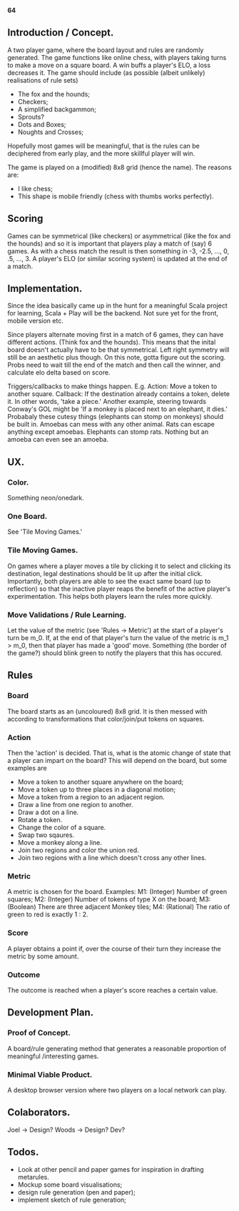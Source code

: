 **64**

## Introduction / Concept.
A two player game, where the board layout and rules are randomly generated.
The game functions like online chess, with players taking turns to make a 
move on a square board.  A win buffs a player's ELO, a loss decreases it.
The game should include (as possible (albeit unlikely) realisations of rule sets)
- The fox and the hounds;
- Checkers;
- A simplified backgammon; 
- Sprouts?
- Dots and Boxes;
- Noughts and Crosses;

Hopefully most games will be meaningful, that is the rules can be deciphered from early 
play, and the more skillful player will win. 

The game is played on a (modified) 8x8 grid (hence the name). The reasons are: 
- I like chess;
- This shape is mobile friendly (chess with thumbs works perfectly).

## Scoring
Games can be symmetrical (like checkers) or asymmetrical (like the fox and the hounds)
and so it is important that players play a match of (say) 6 games.  As with a chess match 
the result is then something in -3, -2.5, ..., 0, .5, ..., 3.
A player's ELO (or similar scoring system) is updated at the end of a match.

## Implementation.
Since the idea basically came up in the hunt for a meaningful Scala project for learning, 
Scala + Play will be the backend. Not sure yet for the front, mobile version etc.

Since players alternate moving first in a match of 6 games, they can have different actions.
(Think fox and the hounds). This means that the inital board doesn't actually have to be that 
symmetrical. Left right symmetry will still be an aesthetic plus though.
On this note, gotta figure out the scoring. Probs need to wait till the end of the match 
and then call the winner, and calculate elo delta based on score.

Triggers/callbacks to make things happen. E.g. 
Action: Move a token to another square.
Callback: If the destination already contains a token, delete it.
In other words, 'take a piece.'  Another example, steering towards Conway's GOL 
might be 'If a monkey is placed next to an elephant, it dies.' Probabaly these 
cutesy things (elephants can stomp on monkeys) should be built in.
Amoebas can mess with any other animal.
Rats can escape anything except amoebas.
Elephants can stomp rats. 
Nothing but an amoeba can even see an amoeba.

## UX.
### Color. 
Something neon/onedark.

### One Board.
See 'Tile Moving Games.'

### Tile Moving Games. 
On games where a player moves a tile by clicking it to select and clicking its destination, 
legal destinations should be lit up after the initial click.  Importantly, both players are 
able to see the exact same board (up to reflection) so that the inactive player reaps the 
benefit of the active player's experimentation. This helps both players learn the rules more 
quickly.

### Move Validations / Rule Learning.
Let the value of the metric (see 'Rules -> Metric') at the start of a player's turn be m_0. 
If, at the end of that player's turn the value of the metric is m_1 > m_0, 
then that player has made a 'good' move. Something (the border of the game?) should 
blink green to notify the players that this has occured. 

## Rules 
### Board
The board starts as an (uncoloured) 8x8 grid. It is then messed with according to transformations 
that color/join/put tokens on squares. 

### Action
Then the 'action' is decided. That is, what is the atomic change of state that 
a player can impart on the board? This will depend on the board, but some examples are 
- Move a token to another square anywhere on the board;
- Move a token up to three places in a diagonal motion;
- Move a token from a region to an adjacent region.
- Draw a line from one region to another.
- Draw a dot on a line.
- Rotate a token.
- Change the color of a square.
- Swap two sqaures.
- Move a monkey along a line.
- Join two regions and color the union red.
- Join two regions with a line which doesn't cross any other lines.

### Metric
A metric is chosen for the board. Examples: 
M1: (Integer) Number of green squares;
M2: (Integer) Number of tokens of type X on the board; 
M3: (Boolean) There are three adjacent Monkey tiles;
M4: (Rational) The ratio of green to red is exactly 1 : 2.

### Score
A player obtains a point if, over the course of their turn they increase the metric by some amount. 

### Outcome
The outcome is reached when a player's score reaches a certain value.








## Development Plan.

### Proof of Concept.
A board/rule generating method that generates a reasonable proportion of meaningful
/interesting games.

### Minimal Viable Product.
A desktop browser version where two players on a local network can play.

## Colaborators. 
Joel  -> Design? 
Woods -> Design? Dev?

## Todos.
- Look at other pencil and paper games for inspiration in drafting metarules.
- Mockup some board visualisations; 
- design rule generation (pen and paper);
- implement sketch of rule generation;
